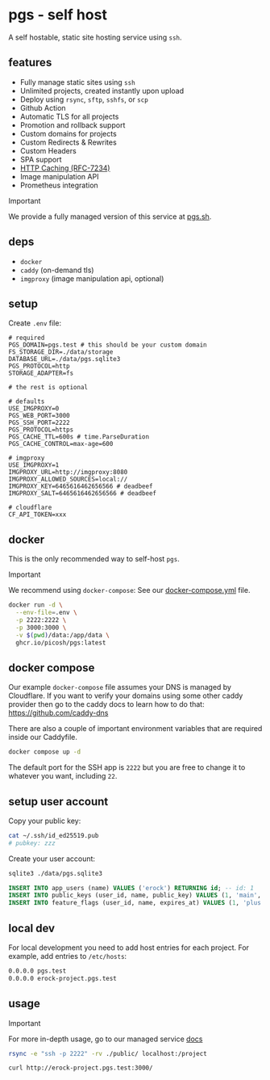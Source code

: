 # pgs - self host

A self hostable, static site hosting service using `ssh`.

## features

- Fully manage static sites using `ssh`
- Unlimited projects, created instantly upon upload
- Deploy using `rsync`, `sftp`, `sshfs`, or `scp`
- Github Action
- Automatic TLS for all projects
- Promotion and rollback support
- Custom domains for projects
- Custom Redirects & Rewrites
- Custom Headers
- SPA support
- [HTTP Caching (RFC-7234)](https://datatracker.ietf.org/doc/html/rfc7234)
- Image manipulation API
- Prometheus integration

> [!IMPORTANT]
> We provide a fully managed version of this service at
> [pgs.sh](https://pgs.sh).

## deps

- `docker`
- `caddy` (on-demand tls)
- `imgproxy` (image manipulation api, optional)

## setup

Create `.env` file:

```
# required
PGS_DOMAIN=pgs.test # this should be your custom domain
FS_STORAGE_DIR=./data/storage
DATABASE_URL=./data/pgs.sqlite3
PGS_PROTOCOL=http
STORAGE_ADAPTER=fs

# the rest is optional

# defaults
USE_IMGPROXY=0
PGS_WEB_PORT=3000
PGS_SSH_PORT=2222
PGS_PROTOCOL=https
PGS_CACHE_TTL=600s # time.ParseDuration
PGS_CACHE_CONTROL=max-age=600

# imgproxy
USE_IMGPROXY=1
IMGPROXY_URL=http://imgproxy:8080
IMGPROXY_ALLOWED_SOURCES=local://
IMGPROXY_KEY=6465616462656566 # deadbeef
IMGPROXY_SALT=6465616462656566 # deadbeef

# cloudflare
CF_API_TOKEN=xxx
```

## docker

This is the only recommended way to self-host `pgs`.

> [!IMPORTANT]
> We recommend using `docker-compose`: See our
> [docker-compose.yml](./docker-compose.yml) file.

```bash
docker run -d \
  --env-file=.env \
  -p 2222:2222 \
  -p 3000:3000 \
  -v $(pwd)/data:/app/data \
  ghcr.io/picosh/pgs:latest
```

## docker compose

Our example `docker-compose` file assumes your DNS is managed by Cloudflare.
If you want to verify your domains using some other caddy provider then go to
the caddy docs to learn how to do that: https://github.com/caddy-dns

There are also a couple of important environment variables that are required
inside our Caddyfile.

```bash
docker compose up -d
```

The default port for the SSH app is `2222` but you are free to change it to
whatever you want, including `22`.

## setup user account

Copy your public key:

```bash
cat ~/.ssh/id_ed25519.pub
# pubkey: zzz
```

Create your user account:

```bash
sqlite3 ./data/pgs.sqlite3
```

```sql
INSERT INTO app_users (name) VALUES ('erock') RETURNING id; -- id: 1
INSERT INTO public_keys (user_id, name, public_key) VALUES (1, 'main', 'zzz');
INSERT INTO feature_flags (user_id, name, expires_at) VALUES (1, 'plus', '2100-01-01');
```

## local dev

For local development you need to add host entries for each project. For
example, add entries to `/etc/hosts`:

```bash
0.0.0.0 pgs.test
0.0.0.0 erock-project.pgs.test
```

## usage

> [!IMPORTANT]
> For more in-depth usage, go to our managed service [docs](https://pico.sh/pgs)

```bash
rsync -e "ssh -p 2222" -rv ./public/ localhost:/project
```

```bash
curl http://erock-project.pgs.test:3000/
```
